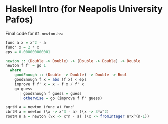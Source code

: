 # Haskell Intro (for Neapolis University Pafos)

Final code for `02-newton.hs`:

```haskell
func a x = x^2 - a
func' x = 2 * x
eps = 0.000000000001

newton :: (Double -> Double) -> (Double -> Double) -> Double
newton f f' = go 1
  where
    goodEnough :: (Double -> Double) -> Double -> Bool
    goodEnough f x = abs (f x) < eps
    improve f f' x = x - f x / f' x
    go guess
      | goodEnough f guess = guess
      | otherwise = go (improve f f' guess)

sqrtN a = newton (func a) func'
cbrtN a = newton (\x -> x^3 - a) (\x -> 3*x^2)
rootN n a = newton (\x -> x^n - a) (\x -> fromInteger n*x^(n-1))
```
